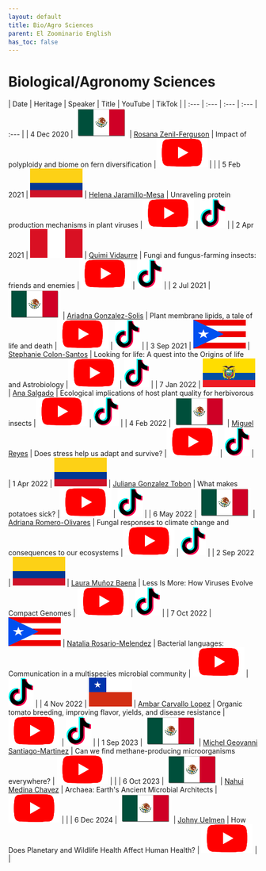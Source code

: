 ```yaml
---
layout: default
title: Bio/Agro Sciences
parent: El Zoominario English
has_toc: false
---
```


# Biological/Agronomy Sciences


| Date | Heritage | Speaker | Title | YouTube | TikTok | 
| :---   | :--- | :--- | :---  | :--- | 
| 4 Dec 2020 | ![](../../assets/pics/flags/mexico.png) | [Rosana Zenil-Ferguson](https://solislemuslab.github.io/el-zoominario/topics/biology/rosanazenil.html) | Impact of polyploidy and biome on fern diversification |[![youtube (653k)](../../assets/icons16/youtube.png)](https://youtu.be/6H9z6vuKWfo) | |
| 5 Feb 2021 | ![](../../assets/pics/flags/colombia.png) | [Helena Jaramillo-Mesa](https://solislemuslab.github.io/el-zoominario/topics/biology/helenajaramillo.html) | Unraveling protein production mechanisms in plant viruses |[![youtube (653k)](../../assets/icons16/youtube.png)](https://youtu.be/wQuC_b4iI5M) | [![tiktok (653k)](../../assets/icons16/tiktok.png)](https://www.tiktok.com/@latinxinstem/video/7081437020916124970) |
| 2 Apr 2021 | ![](../../assets/pics/flags/peru.png) | [Quimi Vidaurre](https://solislemuslab.github.io/el-zoominario/topics/biology/quimividaurre.html) | Fungi and fungus-farming insects: friends and enemies |[![youtube (653k)](../../assets/icons16/youtube.png)](https://youtu.be/0lOztN-X0HU) | [![tiktok (653k)](../../assets/icons16/tiktok.png)](https://www.tiktok.com/@latinxinstem/video/7081439851245030702) |
| 2 Jul 2021 | ![](../../assets/pics/flags/mexico.png) | [Ariadna Gonzalez-Solis](https://solislemuslab.github.io/el-zoominario/topics/biology/ariadnagonzalez.html) | Plant membrane lipids, a tale of life and death |[![youtube (653k)](../../assets/icons16/youtube.png)](https://youtu.be/8_BDS0_YHFY) | [![tiktok (653k)](../../assets/icons16/tiktok.png)](https://www.tiktok.com/@latinxinstem/video/7081461220636953902) |
| 3 Sep 2021 | ![](../../assets/pics/flags/puertorico.png) | [Stephanie Colon-Santos](https://solislemuslab.github.io/el-zoominario/topics/biology/stephaniecolon.html) | Looking for life: A quest into the Origins of life and Astrobiology |[![youtube (653k)](../../assets/icons16/youtube.png)](https://www.youtube.com/watch?v=NdSkt3ZYqLU)| [![tiktok (653k)](../../assets/icons16/tiktok.png)](https://www.tiktok.com/@latinxinstem/video/7081790090736946475) |
| 7 Jan 2022 | ![](../../assets/pics/flags/ecuador.png) | [Ana Salgado](https://solislemuslab.github.io/el-zoominario/topics/biology/anasalgado.html) | Ecological implications of host plant quality for herbivorous insects |[![youtube (653k)](../../assets/icons16/youtube.png)](https://youtu.be/mWunY10j_Cg) | [![tiktok (653k)](../../assets/icons16/tiktok.png)](https://www.tiktok.com/@latinxinstem/video/7081823808188976426) | 
| 4 Feb 2022 | ![](../../assets/pics/flags/mexico.png) | [Miguel Reyes](https://solislemuslab.github.io/el-zoominario/topics/biology/miguelreyes.html) | Does stress help us adapt and survive? |[![youtube (653k)](../../assets/icons16/youtube.png)](https://youtu.be/gwM-z79vOYU) | [![tiktok (653k)](../../assets/icons16/tiktok.png)](https://www.tiktok.com/@latinxinstem/video/7081828221716548906) |
| 1 Apr 2022 | ![](../../assets/pics/flags/colombia.png) | [Juliana Gonzalez Tobon](https://solislemuslab.github.io/el-zoominario/topics/biology/julianagonzalez.html)  | What makes potatoes sick? |[![youtube (653k)](../../assets/icons16/youtube.png)](https://youtu.be/shf6BoJdgnM) | [![tiktok (653k)](../../assets/icons16/tiktok.png)](https://www.tiktok.com/@latinxinstem/video/7082000615148211502) |
| 6 May 2022 | ![](../../assets/pics/flags/mexico.png) | [Adriana Romero-Olivares](https://solislemuslab.github.io/el-zoominario/topics/biology/adrianaromero.html) | Fungal responses to climate change and consequences to our ecosystems |[![youtube (653k)](../../assets/icons16/youtube.png)](https://youtu.be/qA8V0M4T6Sc) | [![tiktok (653k)](../../assets/icons16/tiktok.png)](https://www.tiktok.com/@latinxinstem/video/7094753741391334698) | 
| 2 Sep 2022 | ![](../../assets/pics/flags/colombia.png) | [Laura Muñoz Baena](https://solislemuslab.github.io/el-zoominario/topics/biology/lauramunoz.html) | Less Is More: How Viruses Evolve Compact Genomes | [![youtube (653k)](../../assets/icons16/youtube.png)](https://youtu.be/ZXqX1t36OJY) | [![tiktok (653k)](../../assets/icons16/tiktok.png)](https://www.tiktok.com/@latinxinstem/video/7139207541518716206) |
| 7 Oct 2022 | ![](../../assets/pics/flags/puertorico.png) | [Natalia Rosario-Melendez](https://solislemuslab.github.io/el-zoominario/topics/biology/nataliarosario.html) | Bacterial languages: Communication in a multispecies microbial community | [![youtube (653k)](../../assets/icons16/youtube.png)](https://youtu.be/M-qMlF-cugQ) | [![tiktok (653k)](../../assets/icons16/tiktok.png)](https://www.tiktok.com/@latinxinstem/video/7151917710291619118) |
| 4 Nov 2022 | ![](../../assets/pics/flags/chile.png) | [Ambar Carvallo Lopez](https://solislemuslab.github.io/el-zoominario/topics/biology/ambarcarvallo.html) | Organic tomato breeding, improving flavor, yields, and disease resistance | [![youtube (653k)](../../assets/icons16/youtube.png)](https://youtu.be/IrqIlAfCaAs) | [![tiktok (653k)](../../assets/icons16/tiktok.png)](https://www.tiktok.com/@latinxinstem/video/7162536045966560558) |
| 1 Sep 2023 | ![](../../assets/pics/flags/mexico.png) | [Michel Geovanni Santiago-Martinez](https://solislemuslab.github.io/el-zoominario/topics/biology/geovannisantiago.html) | Can we find methane-producing microorganisms everywhere? | [![youtube (653k)](../../assets/icons16/youtube.png)](https://youtu.be/Rf0BrgU1KCc) | |
| 6 Oct 2023 | ![](../../assets/pics/flags/mexico.png) | [Nahui Medina Chavez](https://solislemuslab.github.io/el-zoominario/topics/biology/nahuimedina.html) | Archaea: Earth's Ancient Microbial Architects | [![youtube (653k)](../../assets/icons16/youtube.png)](https://youtu.be/_RgCvUAEc38) | |
| 6 Dec 2024 | ![](../../assets/pics/flags/mexico.png) | [Johny Uelmen](https://solislemuslab.github.io/el-zoominario/topics/biology/johnyuelmen.html) | How Does Planetary and Wildlife Health Affect Human Health? | [![youtube (653k)](../../assets/icons16/youtube.png)](https://youtu.be/1eLPNQrqp6U) | |